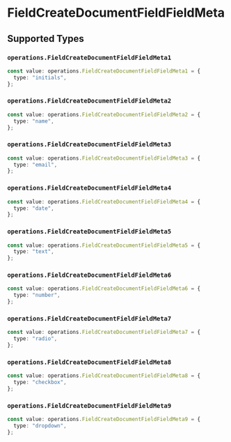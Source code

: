 # FieldCreateDocumentFieldFieldMeta


## Supported Types

### `operations.FieldCreateDocumentFieldFieldMeta1`

```typescript
const value: operations.FieldCreateDocumentFieldFieldMeta1 = {
  type: "initials",
};
```

### `operations.FieldCreateDocumentFieldFieldMeta2`

```typescript
const value: operations.FieldCreateDocumentFieldFieldMeta2 = {
  type: "name",
};
```

### `operations.FieldCreateDocumentFieldFieldMeta3`

```typescript
const value: operations.FieldCreateDocumentFieldFieldMeta3 = {
  type: "email",
};
```

### `operations.FieldCreateDocumentFieldFieldMeta4`

```typescript
const value: operations.FieldCreateDocumentFieldFieldMeta4 = {
  type: "date",
};
```

### `operations.FieldCreateDocumentFieldFieldMeta5`

```typescript
const value: operations.FieldCreateDocumentFieldFieldMeta5 = {
  type: "text",
};
```

### `operations.FieldCreateDocumentFieldFieldMeta6`

```typescript
const value: operations.FieldCreateDocumentFieldFieldMeta6 = {
  type: "number",
};
```

### `operations.FieldCreateDocumentFieldFieldMeta7`

```typescript
const value: operations.FieldCreateDocumentFieldFieldMeta7 = {
  type: "radio",
};
```

### `operations.FieldCreateDocumentFieldFieldMeta8`

```typescript
const value: operations.FieldCreateDocumentFieldFieldMeta8 = {
  type: "checkbox",
};
```

### `operations.FieldCreateDocumentFieldFieldMeta9`

```typescript
const value: operations.FieldCreateDocumentFieldFieldMeta9 = {
  type: "dropdown",
};
```

